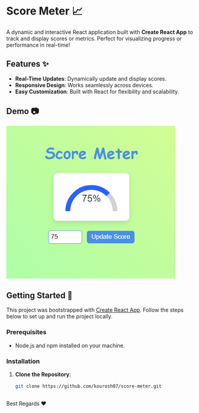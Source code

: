 # Score Meter :chart_with_upwards_trend:

A dynamic and interactive React application built with **Create React App** to track and display scores or metrics. Perfect for visualizing progress or performance in real-time!

## Features :sparkles:

- **Real-Time Updates**: Dynamically update and display scores.
- **Responsive Design**: Works seamlessly across devices.
- **Easy Customization**: Built with React for flexibility and scalability.

## Demo :camera:

![Demo Screenshot](https://github.com/kourosh07/score-meter/blob/main/Screenshot%202024-10-11%20173623.png)

## Getting Started :rocket:

This project was bootstrapped with [Create React App](https://github.com/facebook/create-react-app). Follow the steps below to set up and run the project locally.

### Prerequisites

- Node.js and npm installed on your machine.

### Installation

1. **Clone the Repository**:
   ```bash
   git clone https://github.com/kourosh07/score-meter.git

##

Best Regards :heart:
